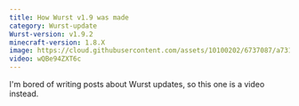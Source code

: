 ```yaml
---
title: How Wurst v1.9 was made
category: Wurst-update
Wurst-version: v1.9.2
minecraft-version: 1.8.X
image: https://cloud.githubusercontent.com/assets/10100202/6737087/a73172a0-ce69-11e4-9339-7e05ea7758fc.jpg
video: wQBe94ZXT6c
---
```

I'm bored of writing posts about Wurst updates, so this one is a video instead.
